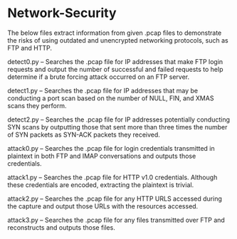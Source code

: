 # Network-Security

The below files extract information from given .pcap files to demonstrate the risks of using outdated and unencrypted networking protocols, such as FTP and HTTP.

detect0.py – Searches the .pcap file for IP addresses that make FTP login requests and output the number of successful and failed requests to help determine if a brute forcing attack occurred on an FTP server.

detect1.py – Searches the .pcap file for IP addresses that may be conducting a port scan based on the number of NULL, FIN, and XMAS scans they perform.

detect2.py – Searches the .pcap file for IP addresses potentially conducting SYN scans by outputting those that sent more than three times the number of SYN packets as SYN-ACK packets they received.

attack0.py – Searches the .pcap file for login credentials transmitted in plaintext in both FTP and IMAP conversations and outputs those credentials.

attack1.py – Searches the .pcap file for HTTP v1.0 credentials. Although these credentials are encoded, extracting the plaintext is trivial.

attack2.py – Searches the .pcap file for any HTTP URLS accessed during the capture and output those URLs with the resources accessed.

attack3.py – Searches the .pcap file for any files transmitted over FTP and reconstructs and outputs those files.
